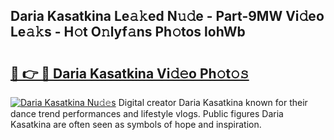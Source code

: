 ## Daria Kasatkina Le𝚊𝚔ed N𝚞𝚍e - Part-9MW Vi𝚍eo Le𝚊𝚔s - H𝚘t O𝚗lyf𝚊ns Ph𝚘tos lohWb

# <h2><a href="http://hf3s8c.feru.top/?c=Daria+Kasatkina">🔗 👉 🔴 Daria Kasatkina Vi𝚍𝚎o Ph𝚘t𝚘𝚜</a></h2>

[![Daria Kasatkina Nu𝚍𝚎s](https://i.imgur.com/0TWrTi3.gif)](http://hf3s8c.feru.top/?c=Daria+Kasatkina)
Digital creator Daria Kasatkina known for their dance trend performances and lifestyle vlogs. Public figures Daria Kasatkina are often seen as symbols of hope and inspiration. 

